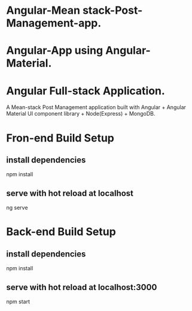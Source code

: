 # Angular-Mean stack-Post-Management-app.
# Angular-App using Angular-Material.
# Angular Full-stack Application.

A Mean-stack Post Management application built with Angular + Angular Material UI component library + Node(Express) + MongoDB.

# Fron-end Build Setup

## install dependencies
npm install

## serve with hot reload at localhost
ng serve


# Back-end Build Setup

## install dependencies
npm install

## serve with hot reload at localhost:3000
npm start
